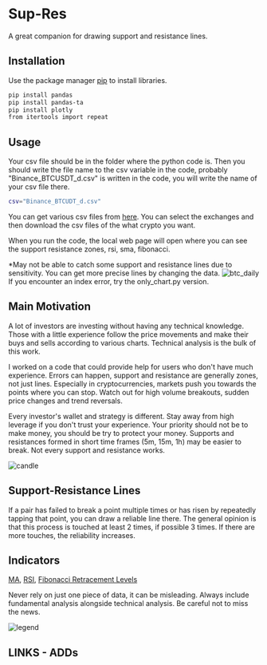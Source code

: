 # Sup-Res

A great companion for drawing support and resistance lines.

## Installation

Use the package manager [pip](https://pip.pypa.io/en/stable/) to install libraries.

```bash
pip install pandas
pip install pandas-ta
pip install plotly
from itertools import repeat
```

## Usage

Your csv file should be in the folder where the python code is. Then you should write the file name to the csv variable in the code, probably "Binance_BTCUSDT_d.csv" is written in the code, you will write the name of your csv file there.

````bash
csv="Binance_BTCUDT_d.csv"
````
You can get various csv files from [here](https://www.cryptodatadownload.com/data/). You can select the exchanges and then download the csv files of the what crypto you want.

When you run the code, the local web page will open where you can see the support resistance zones, rsi, sma, fibonacci.

*May not be able to catch some support and resistance lines due to sensitivity. You can get more precise lines by changing the data. 
![btc_daily](https://user-images.githubusercontent.com/32988819/131736526-fdd818d1-f52b-4f33-be98-eb8810f4fa01.png)
If you encounter an index error, try the only_chart.py version. 
## Main Motivation
A lot of investors are investing without having any technical knowledge. Those with a little experience follow the price movements and make their buys and sells according to various charts. Technical analysis is the bulk of this work. 

I worked on a code that could provide help for users who don't have much experience. Errors can happen, support and resistance are generally zones, not just lines. Especially in cryptocurrencies, markets push you towards the points where you can stop. Watch out for high volume breakouts, sudden price changes and trend reversals.

Every investor's wallet and strategy is different. Stay away from high leverage if you don't trust your experience. Your priority should not be to make money, you should be try to protect your money. 
Supports and resistances formed in short time frames (5m, 15m, 1h) may be easier to break. Not every support and resistance works. 

![candle](https://user-images.githubusercontent.com/32988819/131737076-f52ac75e-1f4d-4d79-b14c-61a81ee8ecfe.png)


## Support-Resistance Lines
If a pair has failed to break a point multiple times or has risen by repeatedly tapping that point, you can draw a reliable line there. The general opinion is that this process is touched at least 2 times, if possible 3 times. If there are more touches, the reliability increases. 

## Indicators
[MA](https://www.investopedia.com/terms/m/movingaverage.asp), 
[RSI](https://www.investopedia.com/terms/r/rsi.asp), [Fibonacci Retracement Levels](https://www.investopedia.com/terms/f/fibonacciretracement.asp)

Never rely on just one piece of data, it can be misleading. Always include fundamental analysis alongside technical analysis. Be careful not to miss the news. 

![legend](https://user-images.githubusercontent.com/32988819/131736679-16f3b6c7-7a63-474d-a776-c9e24d8467f1.png)

## LINKS - ADDs
